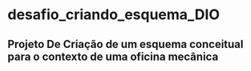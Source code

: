 # desafio_criando_esquema_DIO

## Projeto De Criação de um esquema conceitual para o contexto de uma oficina mecânica
